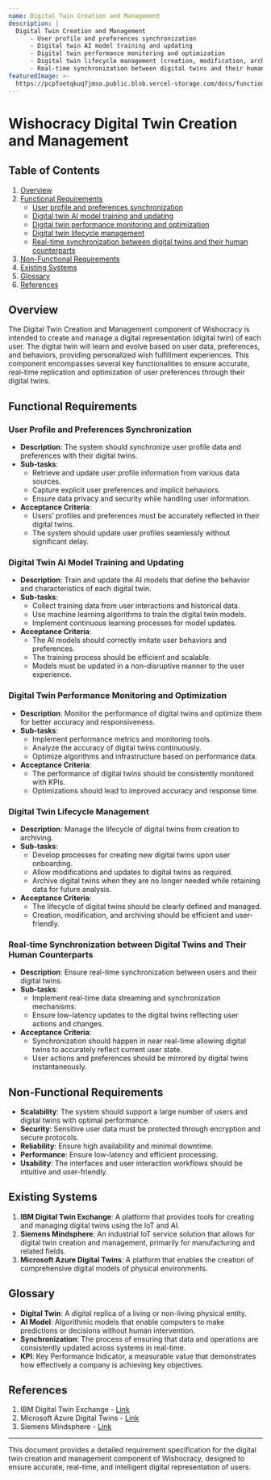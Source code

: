 ```yaml
---
name: Digital Twin Creation and Management
description: |
  Digital Twin Creation and Management
      - User profile and preferences synchronization
      - Digital twin AI model training and updating
      - Digital twin performance monitoring and optimization
      - Digital twin lifecycle management (creation, modification, archiving)
      - Real-time synchronization between digital twins and their human counterparts
featuredImage: >-
  https://pcpfoetqkuq7jmso.public.blob.vercel-storage.com/docs/functional-components/digital-twin-creation-and-management.jpg
---
```


# Wishocracy Digital Twin Creation and Management

## Table of Contents

1. [Overview](#overview)
2. [Functional Requirements](#functional-requirements)
   - [User profile and preferences synchronization](#user-profile-and-preferences-synchronization)
   - [Digital twin AI model training and updating](#digital-twin-ai-model-training-and-updating)
   - [Digital twin performance monitoring and optimization](#digital-twin-performance-monitoring-and-optimization)
   - [Digital twin lifecycle management](#digital-twin-lifecycle-management)
   - [Real-time synchronization between digital twins and their human counterparts](#real-time-synchronization-between-digital-twins-and-their-human-counterparts)
3. [Non-Functional Requirements](#non-functional-requirements)
4. [Existing Systems](#existing-systems)
5. [Glossary](#glossary)
6. [References](#references)

## Overview

The Digital Twin Creation and Management component of Wishocracy is intended to create and manage a digital representation (digital twin) of each user. The digital twin will learn and evolve based on user data, preferences, and behaviors, providing personalized wish fulfillment experiences. This component encompasses several key functionalities to ensure accurate, real-time replication and optimization of user preferences through their digital twins.

## Functional Requirements

### User Profile and Preferences Synchronization

- **Description**: The system should synchronize user profile data and preferences with their digital twins.
- **Sub-tasks**:
  - Retrieve and update user profile information from various data sources.
  - Capture explicit user preferences and implicit behaviors.
  - Ensure data privacy and security while handling user information.
- **Acceptance Criteria**:
  - Users’ profiles and preferences must be accurately reflected in their digital twins.
  - The system should update user profiles seamlessly without significant delay.

### Digital Twin AI Model Training and Updating

- **Description**: Train and update the AI models that define the behavior and characteristics of each digital twin.
- **Sub-tasks**:
  - Collect training data from user interactions and historical data.
  - Use machine learning algorithms to train the digital twin models.
  - Implement continuous learning processes for model updates.
- **Acceptance Criteria**:
  - The AI models should correctly imitate user behaviors and preferences.
  - The training process should be efficient and scalable.
  - Models must be updated in a non-disruptive manner to the user experience.

### Digital Twin Performance Monitoring and Optimization

- **Description**: Monitor the performance of digital twins and optimize them for better accuracy and responsiveness.
- **Sub-tasks**:
  - Implement performance metrics and monitoring tools.
  - Analyze the accuracy of digital twins continuously.
  - Optimize algorithms and infrastructure based on performance data.
- **Acceptance Criteria**:
  - The performance of digital twins should be consistently monitored with KPIs.
  - Optimizations should lead to improved accuracy and response time.

### Digital Twin Lifecycle Management

- **Description**: Manage the lifecycle of digital twins from creation to archiving.
- **Sub-tasks**:
  - Develop processes for creating new digital twins upon user onboarding.
  - Allow modifications and updates to digital twins as required.
  - Archive digital twins when they are no longer needed while retaining data for future analysis.
- **Acceptance Criteria**:
  - The lifecycle of digital twins should be clearly defined and managed.
  - Creation, modification, and archiving should be efficient and user-friendly.

### Real-time Synchronization between Digital Twins and Their Human Counterparts

- **Description**: Ensure real-time synchronization between users and their digital twins.
- **Sub-tasks**:
  - Implement real-time data streaming and synchronization mechanisms.
  - Ensure low-latency updates to the digital twins reflecting user actions and changes.
- **Acceptance Criteria**:
  - Synchronization should happen in near real-time allowing digital twins to accurately reflect current user state.
  - User actions and preferences should be mirrored by digital twins instantaneously.

## Non-Functional Requirements

- **Scalability**: The system should support a large number of users and digital twins with optimal performance.
- **Security**: Sensitive user data must be protected through encryption and secure protocols.
- **Reliability**: Ensure high availability and minimal downtime.
- **Performance**: Ensure low-latency and efficient processing.
- **Usability**: The interfaces and user interaction workflows should be intuitive and user-friendly.

## Existing Systems

1. **IBM Digital Twin Exchange**: A platform that provides tools for creating and managing digital twins using the IoT and AI.
2. **Siemens Mindsphere**: An industrial IoT service solution that allows for digital twin creation and management, primarily for manufacturing and related fields.
3. **Microsoft Azure Digital Twins**: A platform that enables the creation of comprehensive digital models of physical environments.

## Glossary

- **Digital Twin**: A digital replica of a living or non-living physical entity.
- **AI Model**: Algorithmic models that enable computers to make predictions or decisions without human intervention.
- **Synchronization**: The process of ensuring that data and operations are consistently updated across systems in real-time.
- **KPI**: Key Performance Indicator, a measurable value that demonstrates how effectively a company is achieving key objectives.

## References

1. IBM Digital Twin Exchange - [Link](https://www.ibm.com/products/digital-twin-exchange)
2. Microsoft Azure Digital Twins - [Link](https://azure.microsoft.com/services/digital-twins/)
3. Siemens Mindsphere - [Link](https://siemens.mindsphere.io/)

---

This document provides a detailed requirement specification for the digital twin creation and management component of Wishocracy, designed to ensure accurate, real-time, and intelligent digital representation of users.
